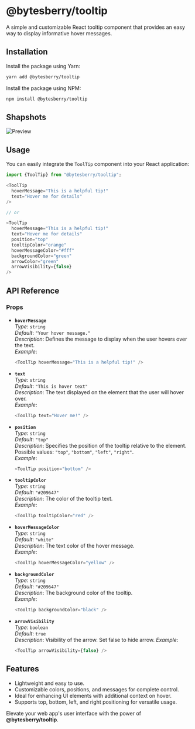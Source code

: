 # @bytesberry/tooltip

A simple and customizable React tooltip component that provides an easy way to display informative hover messages.

## Installation

Install the package using Yarn:

```bash
yarn add @bytesberry/tooltip
```

Install the package using NPM:

```bash
npm install @bytesberry/tooltip
```

## Shapshots
![Preview](https://drive.google.com/uc?export=view&id=1Gmg74awtq9N3vn5Wz5x0u-vG_4ZV4vSa)

## Usage

You can easily integrate the `ToolTip` component into your React application:

```javascript
import {ToolTip} from "@bytesberry/tooltip";

<ToolTip
  hoverMessage="This is a helpful tip!"
  text="Hover me for details"
/>

// or

<ToolTip
  hoverMessage="This is a helpful tip!"
  text="Hover me for details"
  position="top"
  tooltipColor="orange"
  hoverMessageColor="#fff"
  backgroundColor="green"
  arrowColor="green"
  arrowVisibility={false}
/>
```

## API Reference

### Props

- **`hoverMessage`**   
  _Type_: `string`  
  _Default_: `"Your hover message."`  
  _Description_: Defines the message to display when the user hovers over the text.  
  _Example_:

  ```javascript
  <ToolTip hoverMessage="This is a helpful tip!" />
  ```

- **`text`**  
  _Type_: `string`  
  _Default_: `"This is hover text"`  
  _Description_: The text displayed on the element that the user will hover over.  
  _Example_:

  ```javascript
  <ToolTip text="Hover me!" />
  ```

- **`position`**  
  _Type_: `string`  
  _Default_: `"top"`  
  _Description_: Specifies the position of the tooltip relative to the element. Possible values: `"top"`, `"bottom"`, `"left"`, `"right"`.  
  _Example_:

  ```javascript
  <ToolTip position="bottom" />
  ```

- **`tooltipColor`**  
  _Type_: `string`  
  _Default_: `"#209647"`  
  _Description_: The color of the tooltip text.  
  _Example_:

  ```javascript
  <ToolTip tooltipColor="red" />
  ```

- **`hoverMessageColor`**  
  _Type_: `string`  
  _Default_: `"white"`  
  _Description_: The text color of the hover message.  
  _Example_:

  ```javascript
  <ToolTip hoverMessageColor="yellow" />
  ```

- **`backgroundColor`**  
  _Type_: `string`  
  _Default_: `"#209647"`  
  _Description_: The background color of the tooltip.  
  _Example_:

  ```javascript
  <ToolTip backgroundColor="black" />
  ```

- **`arrowVisibility`**  
  _Type_: `boolean`  
  _Default_: `true`  
  _Description_: Visibility of the arrow. Set false to hide arrow.
  _Example_:
  ```javascript
  <ToolTip arrowVisibility={false} />
  ```

## Features

- Lightweight and easy to use.
- Customizable colors, positions, and messages for complete control.
- Ideal for enhancing UI elements with additional context on hover.
- Supports top, bottom, left, and right positioning for versatile usage.

Elevate your web app's user interface with the power of **@bytesberry/tooltip**.
